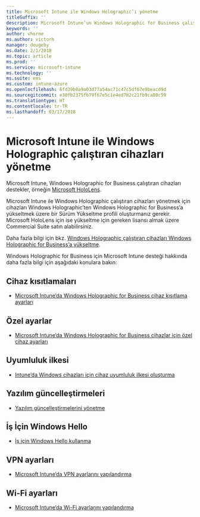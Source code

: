 ```yaml
---
title: Microsoft Intune ile Windows Holographic’i yönetme
titleSuffix: ''
description: Microsoft Intune’un Windows Holographic for Business çalıştıran cihazları nasıl desteklediğini öğrenin.
keywords: ''
author: vhorne
ms.author: victorh
manager: dougeby
ms.date: 2/1/2018
ms.topic: article
ms.prod: ''
ms.service: microsoft-intune
ms.technology: ''
ms.suite: ems
ms.custom: intune-azure
ms.openlocfilehash: 6fd39b0a9a03d77a54ac71c47c5df67e9beacd9d
ms.sourcegitcommit: e30fb2375fb79f67e5c1e4ed7b2c21fb9ca80c59
ms.translationtype: HT
ms.contentlocale: tr-TR
ms.lasthandoff: 03/17/2018
---
```

# <a name="manage-devices-running-windows-holographic-with-microsoft-intune"></a>Microsoft Intune ile Windows Holographic çalıştıran cihazları yönetme


Microsoft Intune, Windows Holographic for Business çalıştıran cihazları destekler, örneğin [Microsoft HoloLens](https://docs.microsoft.com/en-us/hololens/).

Microsoft Intune ile Windows Holographic çalıştıran cihazları yönetmek için cihazları Windows Holographic’ten Windows Holographic for Business’a yükseltmek üzere bir Sürüm Yükseltme profili oluşturmanız gerekir. Microsoft HoloLens için ise yükseltme için gereken lisansı almak üzere Commercial Suite satın alabilirsiniz.

Daha fazla bilgi için bkz. [Windows Holographic çalıştıran cihazları Windows Holographic for Business’a yükseltme](holographic-upgrade.md).

Windows Holographic for Business için Microsoft Intune desteği hakkında daha fazla bilgi için aşağıdaki konulara bakın:

## <a name="device-restrictions"></a>Cihaz kısıtlamaları
- [Microsoft Intune’da Windows Holographic for Business cihaz kısıtlama ayarları](device-restrictions-windows-holographic.md)

## <a name="custom-settings"></a>Özel ayarlar
- [Microsoft Intune’da Windows Holographic for Business cihazlar için özel cihaz ayarları](custom-settings-windows-holographic.md)

## <a name="compliance-policy"></a>Uyumluluk ilkesi
- [Intune’da Windows cihazları için cihaz uyumluluk ilkesi oluşturma](compliance-policy-create-windows.md)

## <a name="software-updates"></a>Yazılım güncelleştirmeleri
- [Yazılım güncelleştirmelerini yönetme](windows-update-for-business-configure.md)

## <a name="windows-hello-for-business"></a>İş İçin Windows Hello
- [İş için Windows Hello kullanma](windows-hello.md)

## <a name="vpn-settings"></a>VPN ayarları
- [Microsoft Intune’da VPN ayarlarını yapılandırma](vpn-settings-configure.md)

## <a name="wi-fi-settings"></a>Wi-Fi ayarları
- [Microsoft Intune’da Wi-Fi ayarlarını yapılandırma](wi-fi-settings-configure.md) 
 


